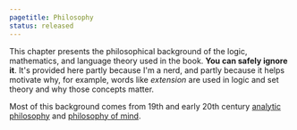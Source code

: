 ```yaml
---
pagetitle: Philosophy
status: released
---
```

This chapter presents the philosophical background of the logic, mathematics, and language theory used in the book.  **You can safely ignore it**.  It's provided here partly because I'm a nerd, and partly because it helps motivate why, for example, words like *extension* are used in logic and set theory and why those concepts matter.

Most of this background comes from 19th and early 20th century [analytic philosophy](https://en.wikipedia.org/wiki/Analytic_philosophy) and [philosophy of mind](https://en.wikipedia.org/wiki/Philosophy_of_mind).